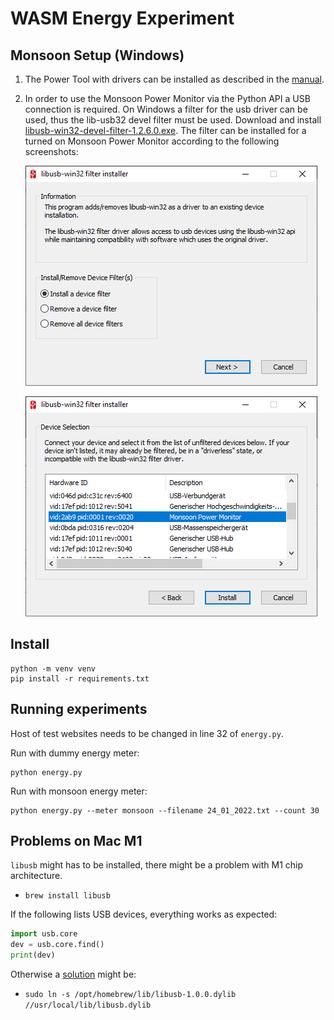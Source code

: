 # WASM Energy Experiment

## Monsoon Setup (Windows)

 1. The Power Tool with drivers can be installed as described in the [manual](http://msoon.github.io/powermonitor/PowerTool/doc/Power%20Monitor%20Manual.pdf).
 2. In order to use the Monsoon Power Monitor via the Python API a USB connection is required. On Windows a filter for the usb driver can be used, thus the lib-usb32 devel filter must be used. Download and install [libusb-win32-devel-filter-1.2.6.0.exe](https://sourceforge.net/projects/libusb-win32/files/libusb-win32-releases/1.2.6.0/). The filter can be installed for a turned on Monsoon Power Monitor according to the following screenshots:
    
    ![Screenshot 1](./docs/usb-driver-filter-1.png)
    
    ![Screenshot 2](./docs/usb-driver-filter-2.png)

## Install

```
python -m venv venv
pip install -r requirements.txt
```

## Running experiments

Host of test websites needs to be changed in line 32 of `energy.py`.

Run with dummy energy meter:

```
python energy.py 
```

Run with monsoon energy meter:

```
python energy.py --meter monsoon --filename 24_01_2022.txt --count 30
```

## Problems on Mac M1

`libusb` might has to be installed, there might be a problem with M1 chip architecture.

 - `brew install libusb`

If the following lists USB devices, everything works as expected:

```python
import usb.core
dev = usb.core.find()
print(dev)
```

Otherwise a [solution](https://github.com/pyusb/pyusb/issues/355) might be:

 - `sudo ln -s /opt/homebrew/lib/libusb-1.0.0.dylib //usr/local/lib/libusb.dylib`
